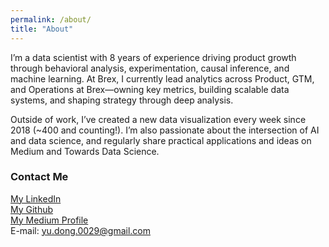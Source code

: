 ```yaml
---
permalink: /about/
title: "About"
---
```


I’m a data scientist with 8 years of experience driving product growth through behavioral analysis, experimentation, causal inference, and machine learning. At Brex, I currently lead analytics across Product, GTM, and Operations at Brex—owning key metrics, building scalable data systems, and shaping strategy through deep analysis.

Outside of work, I’ve created a new data visualization every week since 2018 (~400 and counting!). I’m also passionate about the intersection of AI and data science, and regularly share practical applications and ideas on Medium and Towards Data Science. 


### Contact Me    

[My LinkedIn](https://www.linkedin.com/in/yudong1994/)  
[My Github](https://github.com/yudong-94)  
[My Medium Profile](https://medium.com/@ydong029)  
E-mail: yu.dong.0029@gmail.com